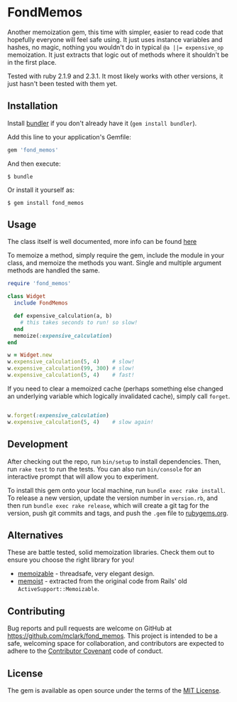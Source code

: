 # FondMemos

Another memoization gem, this time with simpler, easier to read code that hopefully everyone will feel safe using.
It just uses instance variables and hashes, no magic, nothing you wouldn't do in typical `@a ||= expensive_op`
memoization. It just extracts that logic out of methods where it shouldn't be in the first place.

Tested with ruby 2.1.9 and 2.3.1. It most likely works with other versions, it just hasn't been tested with them yet.

## Installation

Install [bundler](http://bundler.io) if you don't already have it (`gem install bundler`).

Add this line to your application's Gemfile:

```ruby
gem 'fond_memos'
```

And then execute:

    $ bundle

Or install it yourself as:

    $ gem install fond_memos

## Usage

The class itself is well documented, more info can be found [here](lib/fond_memos.rb)

To memoize a method, simply require the gem, include the module in your class, and memoize the methods you want.
Single and multiple argument methods are handled the same.

```ruby
require 'fond_memos'

class Widget
  include FondMemos

  def expensive_calculation(a, b)
    # this takes seconds to run! so slow!
  end
  memoize(:expensive_calculation)
end

w = Widget.new
w.expensive_calculation(5, 4)    # slow!
w.expensive_calculation(99, 300) # slow!
w.expensive_calculation(5, 4)    # fast!
```

If you need to clear a memoized cache (perhaps something else changed an underlying variable
  which logically invalidated cache), simply call `forget`.

```ruby

w.forget(:expensive_calculation)
w.expensive_calculation(5, 4)    # slow again!
```

## Development

After checking out the repo, run `bin/setup` to install dependencies. Then, run `rake test` to run the tests. You can also run `bin/console` for an interactive prompt that will allow you to experiment.

To install this gem onto your local machine, run `bundle exec rake install`. To release a new version, update the version number in `version.rb`, and then run `bundle exec rake release`, which will create a git tag for the version, push git commits and tags, and push the `.gem` file to [rubygems.org](https://rubygems.org).

## Alternatives

These are battle tested, solid memoization libraries. Check them out to ensure you choose the right library for you!

* [memoizable](https://github.com/dkubb/memoizable) - threadsafe, very elegant design.
* [memoist](https://github.com/matthewrudy/memoist) - extracted from the original code from Rails' old `ActiveSupport::Memoizable`.

## Contributing

Bug reports and pull requests are welcome on GitHub at https://github.com/mclark/fond_memos. This project is intended to be a safe, welcoming space for collaboration, and contributors are expected to adhere to the [Contributor Covenant](http://contributor-covenant.org) code of conduct.


## License

The gem is available as open source under the terms of the [MIT License](http://opensource.org/licenses/MIT).
